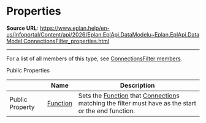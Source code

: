 # Properties

**Source URL:** https://www.eplan.help/en-us/Infoportal/Content/api/2026/Eplan.EplApi.DataModelu~Eplan.EplApi.DataModel.ConnectionsFilter_properties.html

---

For a list of all members of this type, see [ConnectionsFilter members](Eplan.EplApi.DataModelu~Eplan.EplApi.DataModel.ConnectionsFilter_members.html).

Public Properties

|  | Name | Description |
| --- | --- | --- |
| Public Property | [Function](Eplan.EplApi.DataModelu~Eplan.EplApi.DataModel.ConnectionsFilter~Function.html) | Sets the [Function](Eplan.EplApi.DataModelu~Eplan.EplApi.DataModel.Function.html) that [Connection](Eplan.EplApi.DataModelu~Eplan.EplApi.DataModel.Connection.html)s matching the filter must have as the start or the end function. |



